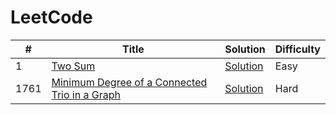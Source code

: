 # LeetCode

<table>
  <thead>
    <tr>
      <th>#</th>
      <th>Title</th>
      <th>Solution</th>
      <th>Difficulty</th>
    </tr>
  </thead>
  <tbody>
    <tr>
      <td>1</td>
      <td><a href="https://leetcode.com/problems/two-sum/" target="_blank">Two Sum</a></td>
      <td><a href="https://github.com/Zacharay/LeetCode/blob/main/0001-two-sum/0001-two-sum.cpp">Solution<a/></td>
      <td>Easy</td>
    </tr>
    <tr>
      <td>1761</td>
      <td><a href="https://leetcode.com/problems/minimum-degree-of-a-connected-trio-in-a-graph/" target="_blank">Minimum Degree of a Connected Trio in a Graph</a></td>
      <td><a href="https://github.com/Zacharay/LeetCode/blob/main/1761-minimum-degree-of-a-connected-trio-in-a-graph/1761-minimum-degree-of-a-connected-trio-in-a-graph.cpp">Solution<a/></td>
      <td>Hard</td>
    </tr>
  </tbody>
</table>
